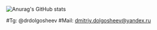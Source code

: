 ![Anurag's GitHub stats](https://github-readme-stats.vercel.app/api?username=drdolgosheev&show_icons=true&theme=dark)

#Tg: @drdolgosheev
#Mail: dmitriy.dolgosheev@yandex.ru
